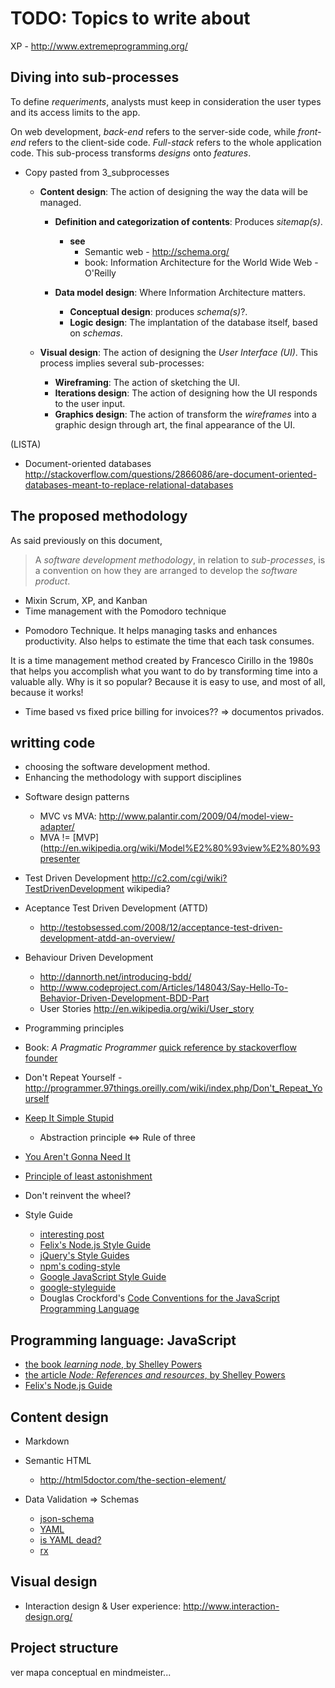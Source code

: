 TODO: Topics to write about
=====================

XP - http://www.extremeprogramming.org/


Diving into sub-processes
-------------------------


To define *requeriments*,
analysts must keep in consideration the user types and its access limits to the
app.

On web development,
*back-end* refers to the server-side code, while *front-end* refers to the
client-side code. *Full-stack* refers to the whole application code. This
sub-process transforms *designs* onto *features*.

- Copy pasted from 3_subprocesses
    - **Content design**: The action of designing the way the data will be managed.

        - **Definition and categorization of contents**: Produces *sitemap(s)*.
            - **see**
                - Semantic web - http://schema.org/
                - book: Information Architecture for the World Wide Web - O'Reilly

        - **Data model design**: Where Information Architecture matters.
            - **Conceptual design**: produces *schema(s)*?.
            - **Logic design**: The implantation of the database itself, based on *schemas*.

    - **Visual design**: The action of designing the *User Interface (UI)*. This process implies several sub-processes:

        - **Wireframing**: The action of sketching the UI.
        - **Iterations design**: The action of designing how the UI responds to the user input.
        - **Graphics design**: The action of transform the *wireframes* into a graphic design through art, the final appearance of the UI.

(LISTA)
- Document-oriented databases
http://stackoverflow.com/questions/2866086/are-document-oriented-databases-meant-to-replace-relational-databases

The proposed methodology
------------------------

As said previously on this document,

> A *software development methodology*, in relation to *sub-processes*, is a
> convention on how they are arranged to develop the *software product*.


- Mixin Scrum, XP, and Kanban
- Time management with the Pomodoro technique

* Pomodoro Technique. It helps managing tasks and enhances productivity. Also helps to estimate the time that each task consumes.

It is a time management method created by Francesco Cirillo in the 1980s that helps you accomplish what you want to do by transforming time into a valuable ally. Why is it so popular? ﻿Because it is easy to use, and most of all, because it works!

* Time based vs fixed price billing for invoices?? => documentos privados.

writting code
-------------

* choosing the software development method. 
* Enhancing the methodology with support disciplines

- Software design patterns
    - MVC vs MVA: http://www.palantir.com/2009/04/model-view-adapter/
    - MVA != [MVP](http://en.wikipedia.org/wiki/Model%E2%80%93view%E2%80%93presenter

- Test Driven Development http://c2.com/cgi/wiki?TestDrivenDevelopment wikipedia?
- Aceptance Test Driven Development (ATTD)
    - http://testobsessed.com/2008/12/acceptance-test-driven-development-atdd-an-overview/
- Behaviour Driven Development 
    - http://dannorth.net/introducing-bdd/
    - http://www.codeproject.com/Articles/148043/Say-Hello-To-Behavior-Driven-Development-BDD-Part
    - User Stories http://en.wikipedia.org/wiki/User_story

- Programming principles

- Book: *A Pragmatic Programmer* [quick reference by stackoverflow founder](http://www.codinghorror.com/blog/2004/10/a-pragmatic-quick-reference.html)
- Don't Repeat Yourself - http://programmer.97things.oreilly.com/wiki/index.php/Don't_Repeat_Yourself
- [Keep It Simple Stupid](http://people.apache.org/~fhanik/kiss.html)
    - Abstraction principle <=> Rule of three
- [You Aren't Gonna Need It](http://en.wikipedia.org/wiki/You_Aren%27t_Gonna_Need_It)
- [Principle of least astonishment](http://en.wikipedia.org/wiki/Principle_of_least_astonishment)
- Don't reinvent the wheel?

- Style Guide
    - [interesting post](http://caolanmcmahon.com/posts/nodejs_style_and_structure/)
    - [Felix's Node.js Style Guide](http://nodeguide.com/style.html)
    - [jQuery's Style Guides](http://contribute.jquery.org/style-guide/)
    - [npm's coding-style](https://npmjs.org/doc/coding-style.html)
    - [Google JavaScript Style Guide](http://google-styleguide.googlecode.com/svn/trunk/javascriptguide.xml)
    - [google-styleguide](https://code.google.com/p/google-styleguide/)
    - Douglas Crockford's [Code Conventions for the JavaScript Programming Language](http://javascript.crockford.com/code.html)

Programming language: JavaScript
--------------------------------

- [the book *learning node*, by Shelley Powers](http://shop.oreilly.com/product/0636920024606)
- [the article *Node: References and resources*, by Shelley Powers](http://tech.burningbird.net/article/node-references-and-resources)
- [Felix's Node.js Guide](http://nodeguide.com/)

Content design
--------------

- Markdown
- Semantic HTML
    - http://html5doctor.com/the-section-element/
    
- Data Validation => Schemas
    - [json-schema](http://json-schema.org/)
    - [YAML](http://yaml.org/)
    - [is YAML dead?](http://curiousprogrammer.wordpress.com/2010/07/09/yaml-is-not-dead/)
    - [rx](http://rx.codesimply.com/)

Visual design
-------------

- Interaction design & User experience: http://www.interaction-design.org/


Project structure
-----------------

ver mapa conceptual en mindmeister...
